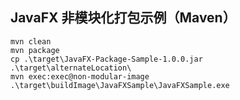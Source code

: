 JavaFX 非模块化打包示例（Maven）
------------------------------------------------------------
```shell
mvn clean
mvn package
cp .\target\JavaFX-Package-Sample-1.0.0.jar .\target\alternateLocation\
mvn exec:exec@non-modular-image
.\target\buildImage\JavaFXSample\JavaFXSample.exe
```